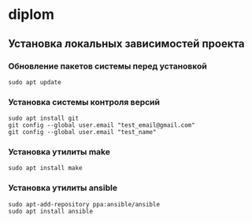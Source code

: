 # diplom

## Установка локальных зависимостей проекта

### Обновление пакетов системы перед установкой
```
sudo apt update
```

### Установка системы контроля версий
```
sudo apt install git
git config --global user.email "test_email@gmail.com"
git config --global user.email "test_name"
```

### Установка утилиты make
```
sudo apt install make
```

### Установка утилиты ansible
```
sudo apt-add-repository ppa:ansible/ansible
sudo apt install ansible
```
